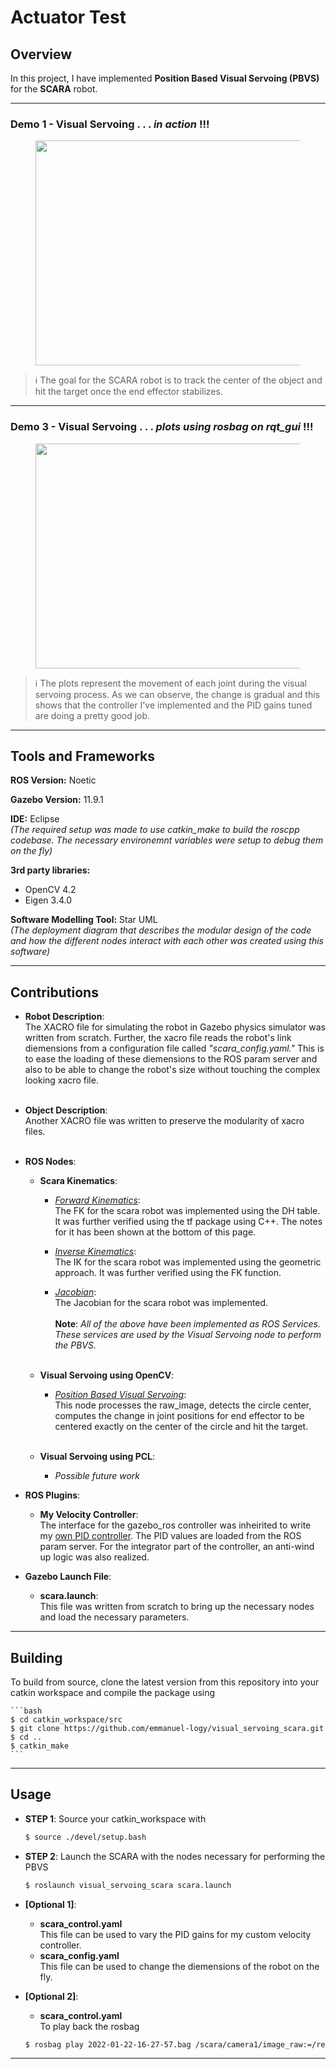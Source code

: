 # Actuator Test

## Overview
In this project, I have implemented **Position Based Visual Servoing (PBVS)** for the **SCARA** robot. 

---
### Demo 1 - Visual Servoing . . . *in action* !!!
<figure>
    <img src="media/demo1_PBVS.gif" height="360" width="672">
</figure>

> :information_source: The goal for the SCARA robot is to track the center of the object and hit the target once the end effector stabilizes.

---
### Demo 3 - Visual Servoing . . . *plots using rosbag on rqt_gui* !!!  
<figure>
    <img src="media/demo3_plots.gif" height="360" width="672" />
</figure>

> :information_source: The plots represent the movement of each joint during the visual servoing process. As we can observe, the change is gradual and this shows that the controller I've implemented and the PID gains tuned are doing a pretty good job.




---
## Tools and Frameworks
**ROS Version:** Noetic

**Gazebo Version:** 11.9.1

**IDE:** Eclipse <br>
*(The required setup was made to use catkin_make to build the roscpp codebase. The necessary environemnt variables were setup to debug them on the fly)*

**3rd party libraries:**
- OpenCV 4.2
- Eigen 3.4.0

**Software Modelling Tool:** Star UML <br>
*(The deployment diagram that describes the modular design of the code and how the different nodes interact with each other was created using this software)*




---
## Contributions
 
- **Robot Description**: <br>
The XACRO file for simulating the robot in Gazebo physics simulator was written from scratch. Further, the xacro file reads the robot's link diemensions from a configuration file called *"scara_config.yaml."* This is to ease the loading of these diemensions to the ROS param server and also to be able to change the robot's size without touching the complex looking xacro file. 
<br><br>

- **Object Description**: <br>
Another XACRO file was written to preserve the modularity of xacro files.
<br><br>

- **ROS Nodes**: <br>

    - **Scara Kinematics**: 
       - <u>*Forward Kinematics*</u>: <br>
        The FK for the scara robot was implemented using the DH table. It was further verified using the tf package using C++. The notes for it has been shown at the bottom of this page.
        
       - <u>*Inverse Kinematics*</u>: <br>
        The IK for the scara robot was implemented using the geometric approach. It was further verified using the FK function.
    	
       - <u>*Jacobian*</u>: <br>
        The Jacobian for the scara robot was implemented.
		<br> <br>
		**Note**: *All of the above have been implemented as ROS Services. These services are used by the Visual Servoing node to perform the PBVS.*
		<br><br>

    - **Visual Servoing using OpenCV**:  
       - <u>*Position Based Visual Servoing*</u>: <br>
        This node processes the raw_image, detects the circle center, computes the change in joint positions for end effector to be centered exactly on the center of the circle and hit the target.
        <br>
        
    - **Visual Servoing using PCL**:     
       - *Possible future work* <br>


- **ROS Plugins**: <br> 

    - **My Velocity Controller**:   
        The interface for the gazebo_ros controller was inheirited to write my <u>own PID controller</u>. The PID values are loaded from the ROS param server. For the integrator part of the controller, an anti-wind up logic was also realized.


- **Gazebo Launch File**: <br>

    - **scara.launch**:   
        This file was written from scratch to bring up the necessary nodes and load the necessary parameters.






---
## Building

To build from source, clone the latest version from this repository into your catkin workspace and compile the package using

	```bash
	$ cd catkin_workspace/src
	$ git clone https://github.com/emmanuel-logy/visual_servoing_scara.git
	$ cd ..
	$ catkin_make
	```


---
## Usage

* **STEP 1**: Source your catkin_workspace with 
	
	```bash
	$ source ./devel/setup.bash
	```

* **STEP 2**: Launch the SCARA with the nodes necessary for performing the PBVS
	
	```bash
	$ roslaunch visual_servoing_scara scara.launch
	```

* **[Optional 1]**:

    - **scara_control.yaml** <br>
    This file can be used to vary the PID gains for my custom velocity controller.
    - **scara_config.yaml** <br>
    This file can be used to change the diemensions of the robot on the fly.

* **[Optional 2]**: 
    - **scara_control.yaml** <br>
    To play back the rosbag	
    
    ```bash
	$ rosbag play 2022-01-22-16-27-57.bag /scara/camera1/image_raw:=/rec_vid
	```
	
	
---
    
    